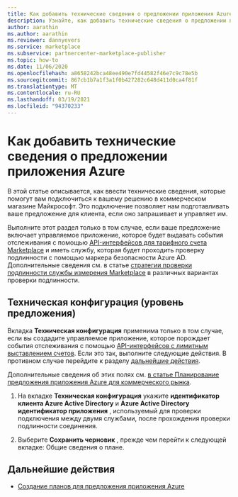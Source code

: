 ```yaml
---
title: Как добавить технические сведения о предложении приложения Azure
description: Узнайте, как добавить технические сведения о предложении приложения Azure в центре партнеров.
author: aarathin
ms.author: aarathin
ms.reviewer: dannyevers
ms.service: marketplace
ms.subservice: partnercenter-marketplace-publisher
ms.topic: how-to
ms.date: 11/06/2020
ms.openlocfilehash: a8658242bca48ee490e7fd44582f46e7c9c78e5b
ms.sourcegitcommit: 867cb1b7a1f3a1f0b427282c648d411d0ca4f81f
ms.translationtype: MT
ms.contentlocale: ru-RU
ms.lasthandoff: 03/19/2021
ms.locfileid: "94370233"
---
```

# <a name="how-to-add-technical-details-for-your-azure-application-offer"></a>Как добавить технические сведения о предложении приложения Azure

В этой статье описывается, как ввести технические сведения, которые помогут вам подключиться к вашему решению в коммерческом магазине Майкрософт. Это подключение позволяет нам подготавливать ваше предложение для клиента, если оно запрашивает и управляет им.

Выполните этот раздел только в том случае, если ваше предложение включает управляемое приложение, которое будет выдавать события отслеживания с помощью [API-интерфейсов для тарифного счета Marketplace](partner-center-portal/marketplace-metering-service-apis.md) и иметь службу, которая будет проходить проверку подлинности с помощью маркера безопасности Azure AD. Дополнительные сведения см. в статье [стратегии проверки подлинности службы измерения Marketplace](partner-center-portal/marketplace-metering-service-authentication.md) в различных вариантах проверки подлинности.

## <a name="technical-configuration-offer-level"></a>Техническая конфигурация (уровень предложения)

Вкладка **Техническая конфигурация** применима только в том случае, если вы создадите управляемое приложение, которое порождает события отслеживания с помощью [API-интерфейсов с лимитным выставлением счетов](partner-center-portal/marketplace-metering-service-apis.md). Если это так, выполните следующие действия. В противном случае перейдите к разделу [дальнейшие действия](#next-steps). 

Дополнительные сведения об этих полях см. [в статье Планирование предложения приложения Azure для коммерческого рынка](plan-azure-application-offer.md#technical-configuration).

1. На вкладке **Техническая конфигурация** укажите **идентификатор клиента Azure Active Directory** и **Azure Active Directory идентификатор приложения** , используемый для проверки подключения между двумя службами, после прохождения проверки подлинности соединения.

1. Выберите **Сохранить черновик** , прежде чем перейти к следующей вкладке: Общие сведения о плане.

## <a name="next-steps"></a>Дальнейшие действия

- [Создание планов для предложения приложения Azure](create-new-azure-apps-offer-plans.md)
